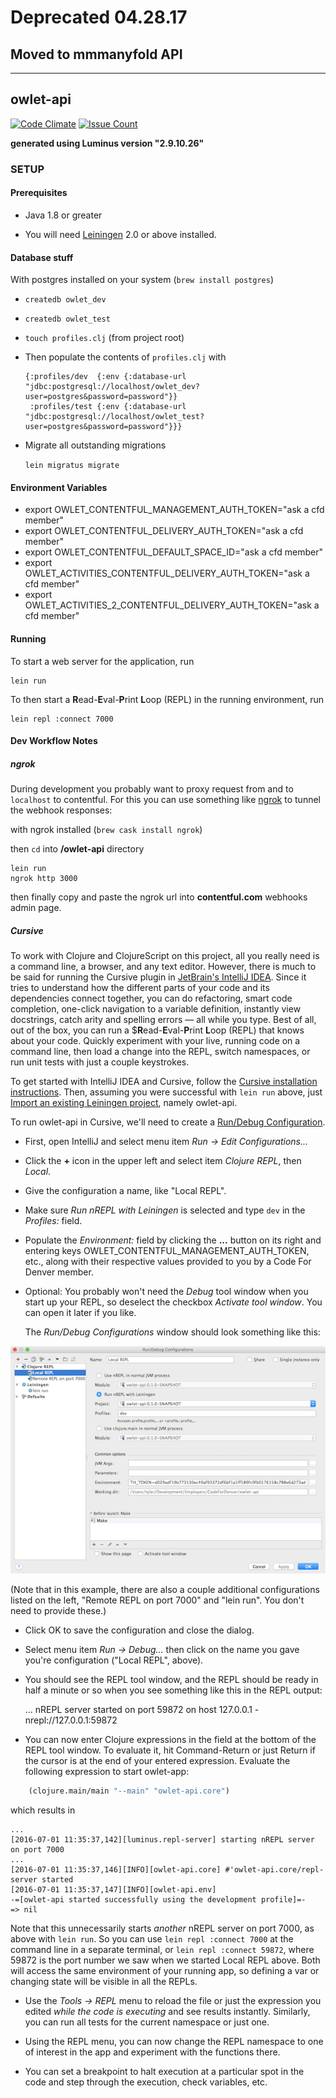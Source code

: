 # Deprecated 04.28.17
## Moved to mmmanyfold API

---

## owlet-api

[![Code Climate](https://codeclimate.com/github/codefordenver/owlet-api/badges/gpa.svg)](https://codeclimate.com/github/codefordenver/owlet-api)
[![Issue Count](https://codeclimate.com/github/codefordenver/owlet-api/badges/issue_count.svg)](https://codeclimate.com/github/codefordenver/owlet-api)

**generated using Luminus version "2.9.10.26"**

### SETUP


#### Prerequisites

- Java 1.8 or greater

- You will need [Leiningen][1] 2.0 or above installed.

#### Database stuff

With postgres installed on your system (`brew install postgres`)

- `createdb owlet_dev`
- `createdb owlet_test`
- `touch profiles.clj` (from project root)


- Then populate the contents of `profiles.clj` with

	```
	{:profiles/dev  {:env {:database-url "jdbc:postgresql://localhost/owlet_dev?user=postgres&password=password"}}
	 :profiles/test {:env {:database-url "jdbc:postgresql://localhost/owlet_test?user=postgres&password=password"}}}
	```
- Migrate all outstanding migrations

	`lein migratus migrate`


#### Environment Variables

- export OWLET_CONTENTFUL_MANAGEMENT_AUTH_TOKEN="ask a cfd member"
- export OWLET_CONTENTFUL_DELIVERY_AUTH_TOKEN="ask a cfd member"
- export OWLET_CONTENTFUL_DEFAULT_SPACE_ID="ask a cfd member"
- export OWLET_ACTIVITIES_CONTENTFUL_DELIVERY_AUTH_TOKEN="ask a cfd member"
- export OWLET_ACTIVITIES_2_CONTENTFUL_DELIVERY_AUTH_TOKEN="ask a cfd member"

[1]: https://github.com/technomancy/leiningen

#### Running

To start a web server for the application, run

    lein run

To then start a **R**ead-**E**val-**P**rint **L**oop (REPL) in the running
environment, run

    lein repl :connect 7000

#### Dev Workflow Notes

##### ngrok

During development you probably want to proxy request from and to `localhost`
to contentful. For this you can use something like [ngrok](https://ngrok.com/)
to tunnel the webhook responses:

with ngrok installed (`brew cask install ngrok`)

then `cd` into **/owlet-api** directory

```
lein run
ngrok http 3000
```

then finally copy and paste the ngrok url into **contentful.com** webhooks admin page.

##### Cursive

To work with Clojure and ClojureScript on this project, all you really need is
a command line, a browser, and any text editor. However, there is much to be
said for running the Cursive plugin in
[JetBrain's IntelliJ IDEA](https://www.jetbrains.com/idea/). Since it tries
to understand how the different parts of your code and its dependencies connect
together, you can do refactoring, smart code completion, one-click navigation
to a variable definition, instantly view docstrings, catch arity and spelling
errors — all while you type. Best of all, out of the box, you can run a
$**R**ead-**E**val-**P**rint **L**oop (REPL) that knows about your code. Quickly
experiment with your live, running code on a command line, then load a change
into the REPL, switch namespaces, or run unit tests with just a couple
keystrokes.

To get started with IntelliJ IDEA and Cursive, follow the
[Cursive installation instructions](https://cursive-ide.com/userguide/).
Then, assuming you were successful with `lein run` above, just
[Import an existing Leiningen project](https://cursive-ide.com/userguide/leiningen.html),
namely owlet-api.

To run owlet-api in Cursive, we'll need to create a
[Run/Debug Configuration](https://www.jetbrains.com/help/idea/2016.1/run-debug-configuration.html).

- First, open IntelliJ and select menu item _Run -> Edit Configurations..._

- Click the **+** icon in the upper left and select item _Clojure REPL_, then
_Local_.

- Give the configuration a name, like "Local REPL".

- Make sure _Run nREPL with Leiningen_ is selected and type `dev` in the
_Profiles:_ field.

- Populate the _Environment:_ field by clicking the **...** button on its right
and entering keys OWLET_CONTENTFUL_MANAGEMENT_AUTH_TOKEN, etc., along with
their respective values provided to you by a Code For Denver member.

- Optional: You probably won't need the _Debug_ tool window when you start up
your REPL, so deselect the checkbox _Activate tool window_. You can open it
later if you like.

  The _Run/Debug Configurations_ window should look something like this:

![Run/Debug Configurations window](resources/docs/images/IntelliJ-Configuration.png)

  (Note that in this example, there are also a couple additional configurations
listed on the left, "Remote REPL on port 7000" and "lein run". You don't need
to provide these.)

- Click OK to save the configuration and close the dialog.

- Select menu item _Run -> Debug..._ then click on the name you gave you're
configuration ("Local REPL", above).

- You should see the REPL tool window, and the REPL should be ready in half a
minute or so when you see something like this in the REPL output:

    ...
    nREPL server started on port 59872 on host 127.0.0.1 - nrepl://127.0.0.1:59872

- You can now enter Clojure expressions in the field at the bottom of the REPL
tool window. To evaluate it, hit Command-Return or just Return if the cursor
is at the end of your entered expression. Evaluate the following expression
to start owlet-app:

```clojure
    (clojure.main/main "--main" "owlet-api.core")
```

which results in

    ...
    [2016-07-01 11:35:37,142][luminus.repl-server] starting nREPL server on port 7000
    ...
    [2016-07-01 11:35:37,146][INFO][owlet-api.core] #'owlet-api.core/repl-server started
    [2016-07-01 11:35:37,147][INFO][owlet-api.env]
    -=[owlet-api started successfully using the development profile]=-
    => nil

Note that this unnecessarily starts _another_ nREPL server on port 7000, as
above with `lein run`. So you can use `lein repl :connect 7000` at the command
line in a separate terminal, or `lein repl :connect 59872`, where 59872 is the
port number we saw when we started Local REPL above. Both will access the same
environment of your running app, so defining a var or changing state will be
visible in all the REPLs.

- Use the _Tools -> REPL_ menu to reload the file or just the
expression you edited _while the code is executing_ and see results instantly.
Similarly, you can run all tests for the current namespace or just one.

- Using the REPL menu, you can now change the REPL namespace to one of interest
in the app and experiment with the functions there.

- You can set a breakpoint to halt execution at a particular spot in the code
and step through the execution, check variables, etc.
